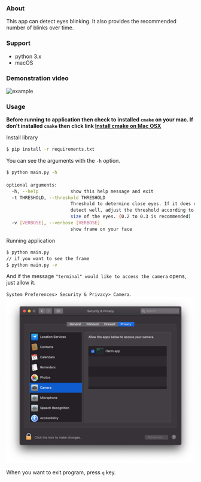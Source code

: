### About
This app can detect eyes blinking. It also provides the recommended number of blinks over time.

### Support
- python 3.x
- macOS

### Demonstration video
![example](example.gif)

### Usage
**Before running to application then check to installed `cmake` on your mac. If don't installed `cmake` then click link [Install cmake on Mac OSX](http://macappstore.org/cmake/)**

Install library

```bash
$ pip install -r requirements.txt
```

You can see the arguments with the `-h` option.

```bash
$ python main.py -h

optional arguments:
  -h, --help            show this help message and exit
  -t THRESHOLD, --threshold THRESHOLD
                        Threshold to determine close eyes. If it does not
                        detect well, adjust the threshold according to the
                        size of the eyes. (0.2 to 0.3 is recommended)
  -v [VERBOSE], --verbose [VERBOSE]
                        show frame on your face
```

Running application

```bash
$ python main.py
// if you want to see the frame
$ python main.py -v
```

And if the message `"terminal" would like to access the camera` opens, just allow it.

`System Preferences> Security & Privacy> Camera`.
![allowedTerminal](allowedTerminal.png)

When you want to exit program, press `q` key.
